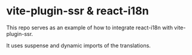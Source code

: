 # vite-plugin-ssr & react-i18n

This repo serves as an example of how to integrate react-i18n with vite-plugin-ssr.

It uses suspense and dynamic imports of the translations.